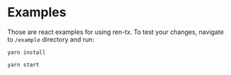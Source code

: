 # Examples
Those are react examples for using ren-tx. To test your changes, navigate to `/example` directory and run:

`yarn install`

`yarn start`
